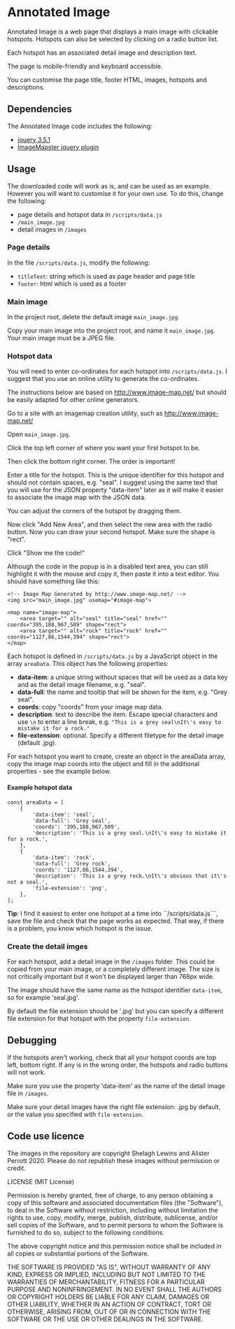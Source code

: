 # Annotated Image
Annotated Image is a web page that displays a main image with clickable hotspots. Hotspots can also be selected by clicking on a radio button list.

Each hotspot has an associated detail image and description text.

The page is mobile-friendly and keyboard accessible.

You can customise the page title, footer HTML, images, hotspots and descriptions.

## Dependencies
The Annotated Image code includes the following:

- [jquery 3.5.1](https://code.jquery.com/jquery-3.5.1.min.js)
- [ImageMapster jquery plugin](https://github.com/jamietre/imagemapster)

## Usage
The downloaded code will work as is, and can be used as an example. However you will want to customise it for your own use. To do this, change the following:

- page details and hotspot data in ```/scripts/data.js```
- ```/main_image.jpg```
- detail images in ```/images```

### Page details
In the file ```/scripts/data.js```, modify the following:

- ```titleText```: string which is used as page header and page title
- ```footer```: html which is used as a footer

### Main image
In the project root, delete the default image ```main_image.jpg```.

Copy your main image into the project root, and name it ```main_image.jpg```. Your main image must be a JPEG file.

### Hotspot data
You will need to enter co-ordinates for each hotspot into ```/scripts/data.js```. I suggest that you use an online utility to generate the co-ordinates.

The instructions below are based on http://www.image-map.net/ but should be easily adapted for other online generators.

Go to a site with an imagemap creation utility, such as http://www.image-map.net/

Open ```main_image.jpg```.

Click the top left corner of where you want your first hotspot to be.

Then click the bottom right corner. The order is important!

Enter a title for the hotspot. This is the unique identifier for this hotspot and should not contain spaces, e.g. "seal". I suggest using the same text that you will use for the JSON property "data-item" later as it will make it easier to associate the image map with the JSON data.

You can adjust the corners of the hotspot by dragging them.

Now click "Add New Area", and then select the new area with the radio button. Now you can draw your second hotspot. Make sure the shape is "rect".

Click "Show me the code!"

Although the code in the popup is in a disabled text area, you can still highlight it with the mouse and copy it, then paste it into a text editor. You should have something like this:

```
<!-- Image Map Generated by http://www.image-map.net/ -->
<img src="main_image.jpg" usemap="#image-map">

<map name="image-map">
    <area target="" alt="seal" title="seal" href="" coords="395,188,967,509" shape="rect">
    <area target="" alt="rock" title="rock" href="" coords="1127,86,1544,394" shape="rect">
</map>
```

Each hotspot is defined in ```/scripts/data.js``` by a JavaScript object in the array ```areaData```. This object has the following properties:

- **data-item**: a unique string without spaces that will be used as a data key and as the detail image filename, e.g. "seal".
- **data-full**: the name and tooltip that will be shown for the item, e.g. "Grey seal".
- **coords**: copy "coords" from your image map data.
- **description**: text to describe the item. Escape special characters and use ```\n``` to enter a line break, e.g. ```"This is a grey seal\nIt\'s easy to mistake it for a rock."```
- **file-extension**: optional. Specify a different filetype for the detail image (default .jpg).

For each hotspot you want to create, create an object in the areaData array, copy the image map coords into the object and fill in the additional properties - see the example below.

#### Example hotspot data
```
const areaData = [
	{
		'data-item': 'seal',
		'data-full': 'Grey seal',
		'coords': '395,188,967,509',
		'description': 'This is a grey seal.\nIt\'s easy to mistake it for a rock.',
	},
	{
		'data-item': 'rock',
		'data-full': 'Grey rock',
		'coords': '1127,86,1544,394',
		'description': 'This is a grey rock.\nIt\'s obvious that it\'s not a seal.',
		'file-extension': 'png',
	},
];
```

**Tip**: I find it easiest to enter one hotspot at a time into ``/scripts/data.js```, save the file and check that the page works as expected. That way, if there is a problem, you know which hotspot is the issue.

### Create the detail imges
For each hotspot, add a detail image in the ```/images``` folder. This could be copied from your main image, or a completely different image. The size is not critically important but it won't be displayed larger than 768px wide.

The image should have the same name as the hotspot identifier ```data-item```, so for example 'seal.jpg'.

By default the file extension should be '.jpg' but you can specify a different file extension for that hotspot with the property ```file-extension```.

## Debugging
If the hotspots aren't working, check that all your hotspot coords are top left, bottom right. If any is in the wrong order, the hotspots and radio buttons will not work.

Make sure you use the property 'data-item' as the name of the detail image file in ```/images```.

Make sure your detail images have the right file extension: .jpg by default, or the value you specified with ```file-extension```.

## Code use licence
The images in the repository are copyright Shelagh Lewins and Alister Perrott 2020. Please do not republish these images without permission or credit.

LICENSE (MIT License)

Permission is hereby granted, free of charge, to any person obtaining a copy of this software and associated documentation files (the "Software"), to deal in the Software without restriction, including without limitation the rights to use, copy, modify, merge, publish, distribute, sublicense, and/or sell copies of the Software, and to permit persons to whom the Software is furnished to do so, subject to the following conditions:

The above copyright notice and this permission notice shall be included in all copies or substantial portions of the Software.

THE SOFTWARE IS PROVIDED "AS IS", WITHOUT WARRANTY OF ANY KIND, EXPRESS OR IMPLIED, INCLUDING BUT NOT LIMITED TO THE WARRANTIES OF MERCHANTABILITY, FITNESS FOR A PARTICULAR PURPOSE AND NONINFRINGEMENT. IN NO EVENT SHALL THE AUTHORS OR COPYRIGHT HOLDERS BE LIABLE FOR ANY CLAIM, DAMAGES OR OTHER LIABILITY, WHETHER IN AN ACTION OF CONTRACT, TORT OR OTHERWISE, ARISING FROM, OUT OF OR IN CONNECTION WITH THE SOFTWARE OR THE USE OR OTHER DEALINGS IN THE SOFTWARE.